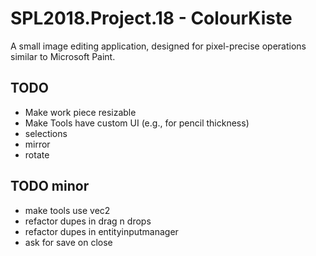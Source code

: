# SPL2018.Project.18 - ColourKiste

A small image editing application, designed for pixel-precise operations similar to Microsoft Paint.

## TODO

- Make work piece resizable
- Make Tools have custom UI (e.g., for pencil thickness)
- selections
- mirror
- rotate

## TODO minor
- make tools use vec2
- refactor dupes in drag n drops
- refactor dupes in entityinputmanager
- ask for save on close